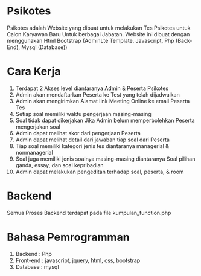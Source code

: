 # Psikotes
Psikotes adalah Website yang dibuat untuk melakukan Tes Psikotes untuk Calon Karyawan Baru Untuk berbagai Jabatan. Website ini dibuat dengan menggunakan Html Bootstrap (AdminLte Template, Javascript, Php (Back-End), Mysql (Database))
# Cara Kerja
1. Terdapat 2 Akses level diantaranya Admin & Peserta Psikotes
2. Admin akan mendaftarkan Peserta ke Test yang telah dijadwalkan
3. Admin akan mengirimkan Alamat link Meeting Online ke email Peserta Tes
4. Setiap soal memiliki waktu pengerjaan masing-masing
5. Soal tidak dapat dikerjakan Jika Admin belum memperbolehkan Peserta mengerjakan soal
6. Admin dapat melihat skor dari pengerjaan Peserta
7. Admin dapat melihat detail dari jawaban tiap soal dari Peserta
8. Tiap soal memiliki kategori jenis tes diantaranya managerial & nonmanagerial
9. Soal juga memiliki jenis soalnya masing-masing diantaranya Soal pilihan ganda, essay, dan soal kepribadian
10. Admin dapat melakukan pengeditan terhadap soal, peserta, & room
# Backend
Semua Proses Backend terdapat pada file kumpulan_function.php
# Bahasa Pemrogramman
1. Backend     : Php
2. Front-end   : javascript, jquery, html, css, bootstrap
3. Database    : mysql
